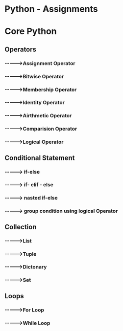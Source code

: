 # Python - Assignments

# Core Python
## Operators

### ----->Assignment Operator
### ----->Bitwise Operator
### ----->Membership Operator     
### ----->Identity Operator
### ----->Airthmetic Operator
### ----->Comparision Operator
### ----->Logical Operator 

## Conditional Statement

### -----> if-else
### -----> if- elif - else
### -----> nasted if-else
### -----> group condition using logical Operator


## Collection 

### ----->List
### ----->Tuple
### ----->Dictonary
### ----->Set

## Loops
### ----->For Loop 
### ----->While Loop
